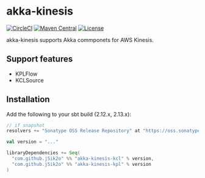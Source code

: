 # akka-kinesis

[![CircleCI](https://circleci.com/gh/j5ik2o/akka-kinesis/tree/master.svg?style=shield&circle-token=b2210c20c89219189c74380cc433a075d98cb1c9)](https://circleci.com/gh/j5ik2o/akka-kinesis/tree/master)
[![Maven Central](https://maven-badges.herokuapp.com/maven-central/com.github.j5ik2o/akka-kinesis_2.13/badge.svg)](https://maven-badges.herokuapp.com/maven-central/com.github.j5ik2o/akka-kinesis_2.13)
[![License](https://img.shields.io/badge/License-Apache%202.0-blue.svg)](https://opensource.org/licenses/Apache-2.0)

akka-kinesis supports Akka commponets for AWS Kinesis.

## Support features

- KPLFlow
- KCLSource

## Installation

Add the following to your sbt build (2.12.x, 2.13.x):

```scala
// if snapshot
resolvers += "Sonatype OSS Release Repository" at "https://oss.sonatype.org/content/repositories/releases/"

val version = "..."

libraryDependencies += Seq(
  "com.github.j5ik2o" %% "akka-kinesis-kcl" % version,
  "com.github.j5ik2o" %% "akka-kinesis-kpl" % version
)
```
